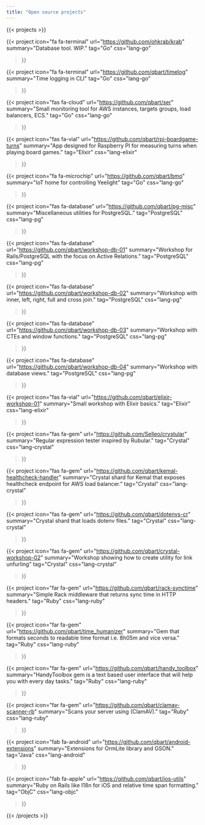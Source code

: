 ```yaml
---
title: "Open source projects"
---
```


{{< projects >}}

{{< project
    icon="fa fa-terminal"
    url="https://github.com/ohkrab/krab"
    summary="Database tool. WIP."
    tag="Go"
    css="lang-go"
>}}

{{< project
    icon="fa fa-terminal"
    url="https://github.com/qbart/timelog"
    summary="Time logging in CLI"
    tag="Go"
    css="lang-go"
>}}

{{< project
    icon="fas fa-cloud"
    url="https://github.com/qbart/ser"
    summary="Small monitoring tool for  AWS instances, targets groups, load balancers, ECS."
    tag="Go"
    css="lang-go"
>}}

{{< project
    icon="fas fa-vial"
    url="https://github.com/qbart/rpi-boardgame-turns"
    summary="App designed for Raspberry PI for measuring turns when playing board games."
    tag="Elixir"
    css="lang-elixir"
>}}

{{< project
    icon="fa fa-microchip"
    url="https://github.com/qbart/bmo"
    summary="IoT home for controlling Yeelight"
    tag="Go"
    css="lang-go"
>}}


{{< project
    icon="fas fa-database"
    url="https://github.com/qbart/pg-misc"
    summary="Miscellaneous utilities for PostgreSQL."
    tag="PostgreSQL"
    css="lang-pg"
>}}

{{< project
    icon="fas fa-database"
    url="https://github.com/qbart/workshop-db-01"
    summary="Workshop for Rails/PostgreSQL with the focus on Active Relations."
    tag="PostgreSQL"
    css="lang-pg"
>}}

{{< project
    icon="fas fa-database"
    url="https://github.com/qbart/workshop-db-02"
    summary="Workshop with inner, left, right, full and cross join."
    tag="PostgreSQL"
    css="lang-pg"
>}}

{{< project
    icon="fas fa-database"
    url="https://github.com/qbart/workshop-db-03"
    summary="Workshop with CTEs and window functions."
    tag="PostgreSQL"
    css="lang-pg"
>}}

{{< project
    icon="fas fa-database"
    url="https://github.com/qbart/workshop-db-04"
    summary="Workshop with database views."
    tag="PostgreSQL"
    css="lang-pg"
>}}

{{< project
    icon="fas fa-vial"
    url="https://github.com/qbart/elixir-workshop-01"
    summary="Small workshop with Elixir basics."
    tag="Elixir"
    css="lang-elixir"
>}}

{{< project
    icon="fas fa-gem"
    url="https://github.com/Selleo/crystular"
    summary="Regular expression tester inspired by Rubular."
    tag="Crystal"
    css="lang-crystal"
>}}

{{< project
    icon="fas fa-gem"
    url="https://github.com/qbart/kemal-healthcheck-handler"
    summary="Crystal shard for Kemal that exposes healthcheck endpoint for AWS load balancer."
    tag="Crystal"
    css="lang-crystal"
>}}

{{< project
    icon="fas fa-gem"
    url="https://github.com/qbart/dotenvs-cr"
    summary="Crystal shard that loads dotenv files."
    tag="Crystal"
    css="lang-crystal"
>}}

{{< project
    icon="fas fa-gem"
    url="https://github.com/qbart/crystal-workshop-02"
    summary="Workshop showing how to create utility for link unfurling"
    tag="Crystal"
    css="lang-crystal"
>}}

{{< project
    icon="far fa-gem"
    url="https://github.com/qbart/rack-synctime"
    summary="Simple Rack middleware that returns sync time in HTTP headers."
    tag="Ruby"
    css="lang-ruby"
>}}

{{< project
    icon="far fa-gem"
    url="https://github.com/qbart/time_humanizer"
    summary="Gem that formats seconds to readable time format i.e. 8h05m and vice versa."
    tag="Ruby"
    css="lang-ruby"
>}}

{{< project
    icon="far fa-gem"
    url="https://github.com/qbart/handy_toolbox"
    summary="HandyToolbox gem is a text based user interface that will help you with every day tasks."
    tag="Ruby"
    css="lang-ruby"
>}}

{{< project
    icon="far fa-gem"
    url="https://github.com/qbart/clamav-scanner-rb"
    summary="Scans your server using (ClamAV)."
    tag="Ruby"
    css="lang-ruby"
>}}

{{< project
    icon="fab fa-android"
    url="https://github.com/qbart/android-extensions"
    summary="Extensions for OrmLite library and GSON."
    tag="Java"
    css="lang-android"
>}}

{{< project
    icon="fab fa-apple"
    url="https://github.com/qbart/ios-utils"
    summary="Ruby on Rails like I18n for iOS and relative time span formatting."
    tag="ObjC"
    css="lang-objc"
>}}

{{< /projects >}}
